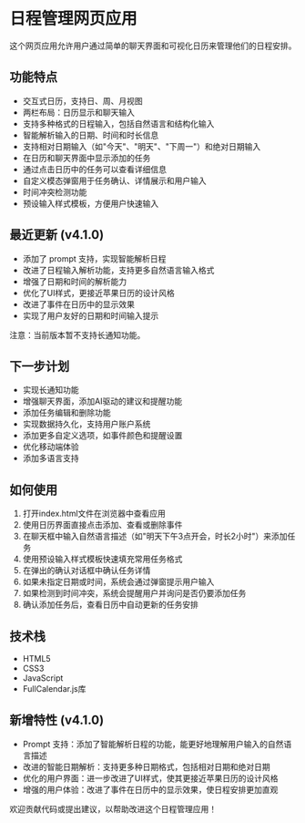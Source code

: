 # 日程管理网页应用

这个网页应用允许用户通过简单的聊天界面和可视化日历来管理他们的日程安排。

## 功能特点

- 交互式日历，支持日、周、月视图
- 两栏布局：日历显示和聊天输入
- 支持多种格式的日程输入，包括自然语言和结构化输入
- 智能解析输入的日期、时间和时长信息
- 支持相对日期输入（如"今天"、"明天"、"下周一"）和绝对日期输入
- 在日历和聊天界面中显示添加的任务
- 通过点击日历中的任务可以查看详细信息
- 自定义模态弹窗用于任务确认、详情展示和用户输入
- 时间冲突检测功能
- 预设输入样式模板，方便用户快速输入

## 最近更新 (v4.1.0)

- 添加了 prompt 支持，实现智能解析日程
- 改进了日程输入解析功能，支持更多自然语言输入格式
- 增强了日期和时间的解析能力
- 优化了UI样式，更接近苹果日历的设计风格
- 改进了事件在日历中的显示效果
- 实现了用户友好的日期和时间输入提示

注意：当前版本暂不支持长通知功能。

## 下一步计划

- 实现长通知功能
- 增强聊天界面，添加AI驱动的建议和提醒功能
- 添加任务编辑和删除功能
- 实现数据持久化，支持用户账户系统
- 添加更多自定义选项，如事件颜色和提醒设置
- 优化移动端体验
- 添加多语言支持

## 如何使用

1. 打开index.html文件在浏览器中查看应用
2. 使用日历界面直接点击添加、查看或删除事件
3. 在聊天框中输入自然语言描述（如"明天下午3点开会，时长2小时"）来添加任务
4. 使用预设输入样式模板快速填充常用任务格式
5. 在弹出的确认对话框中确认任务详情
6. 如果未指定日期或时间，系统会通过弹窗提示用户输入
7. 如果检测到时间冲突，系统会提醒用户并询问是否仍要添加任务
8. 确认添加任务后，查看日历中自动更新的任务安排

## 技术栈

- HTML5
- CSS3
- JavaScript
- FullCalendar.js库

## 新增特性 (v4.1.0)

- Prompt 支持：添加了智能解析日程的功能，能更好地理解用户输入的自然语言描述
- 改进的智能日期解析：支持更多种日期格式，包括相对日期和绝对日期
- 优化的用户界面：进一步改进了UI样式，使其更接近苹果日历的设计风格
- 增强的用户体验：改进了事件在日历中的显示效果，使日程安排更加直观

欢迎贡献代码或提出建议，以帮助改进这个日程管理应用！
